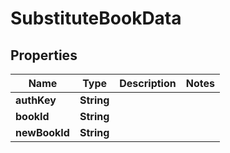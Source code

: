 # SubstituteBookData

## Properties
Name | Type | Description | Notes
------------ | ------------- | ------------- | -------------
**authKey** | **String** |  | 
**bookId** | **String** |  | 
**newBookId** | **String** |  | 
